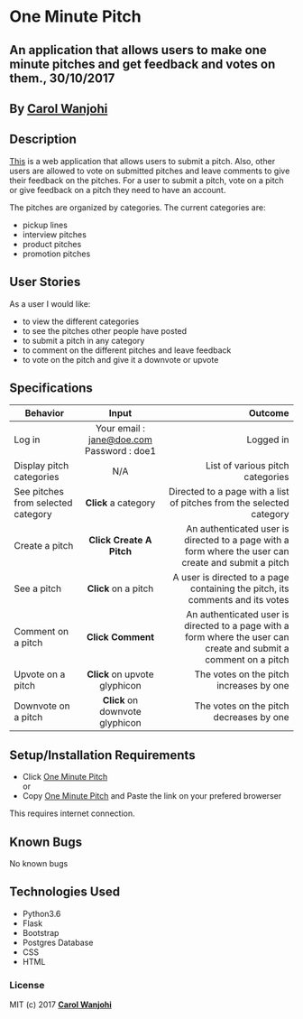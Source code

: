 # One Minute Pitch
## An application that allows users to make one minute pitches and get feedback and votes on them., 30/10/2017


## By **[Carol Wanjohi](https://github.com/carolwanjohi)**

## Description
[This]() is a web application that allows users to submit a pitch. Also, other users are allowed to vote on submitted pitches and leave comments to give their feedback on the pitches. For a user to submit a pitch, vote on a pitch or give feedback on a pitch they need to have an account. <br>

The pitches are organized by categories. The current categories are: <br> 
- pickup lines
- interview pitches
- product pitches
- promotion pitches

## User Stories
As a user I would like:
* to view the different categories
* to see the pitches other people have posted
* to submit a pitch in any category
* to comment on the different pitches and leave feedback
* to vote on the pitch and give it a downvote or upvote

## Specifications
| Behavior        | Input           | Outcome  |
| ------------- |:-------------:| -----:|
| Log in | Your email : jane@doe.com <br> Password : doe1 | Logged in |
| Display pitch categories | N/A | List of various pitch categories |
| See pitches from selected category | **Click** a category | Directed to a page with a list of pitches from the selected category |
| Create a pitch | **Click Create A Pitch** | An authenticated user is directed to a page with a form where the user can create and submit a pitch |
| See a pitch | **Click** on a pitch | A user is directed to a page containing the pitch, its comments and its votes |
| Comment on a pitch | **Click Comment** | An authenticated user is directed to a page with a form where the user can create and submit a comment on a pitch |
| Upvote on a pitch | **Click** on upvote glyphicon | The votes on the pitch increases by one |
| Downvote on a pitch | **Click** on downvote glyphicon | The votes on the pitch decreases by one |

## Setup/Installation Requirements

* Click [One Minute Pitch]() <br/>
  or <br/>
* Copy [One Minute Pitch]() and  Paste the link on your prefered browerser

This requires internet connection.

## Known Bugs

No known bugs

## Technologies Used
- Python3.6
- Flask
- Bootstrap
- Postgres Database
- CSS
- HTML

### License

MIT (c) 2017 **[Carol Wanjohi](https://github.com/carolwanjohi)**
